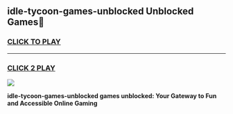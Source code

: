 
## idle-tycoon-games-unblocked Unblocked Games👋
<h3>
<a href="https://news.freeplayer.one?title=idle-tycoon-games-unblocked&ref=16F">CLICK TO PLAY</a></h3>
<hr>

<h3>
<a href="https://news.freeplayer.one?title=idle-tycoon-games-unblocked&ref=16F">CLICK 2 PLAY</a>
  
</h3>

<a href="https://news.freeplayer.one?title=idle-tycoon-games-unblocked&ref=16F/"><img src="https://clearcache.store/games.png"></a>


**idle-tycoon-games-unblocked games unblocked: Your Gateway to Fun and Accessible Online Gaming**
